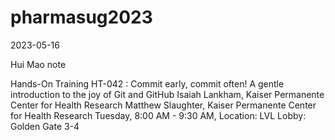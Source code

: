 # pharmasug2023

2023-05-16

Hui Mao note

Hands-On Training
HT-042 : Commit early, commit often! A gentle introduction to the joy of Git and GitHub
Isaiah Lankham, Kaiser Permanente Center for Health Research
Matthew Slaughter, Kaiser Permanente Center for Health Research
Tuesday, 8:00 AM - 9:30 AM, Location: LVL Lobby: Golden Gate 3-4
